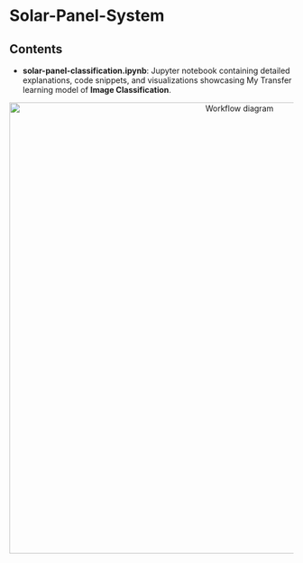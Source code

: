 # Solar-Panel-System

## Contents

- **solar-panel-classification.ipynb**: Jupyter notebook containing detailed explanations, code snippets, and visualizations showcasing My Transfer learning model of **Image Classification**.
<p align="center">
  <img src="https://steemitimages.com/DQmPjV99aRCEwjKTTCWDabxC6sRdThXxvwxTDHKPQjiA9Fs/image.png" alt="Workflow diagram" width="800">
</p>

